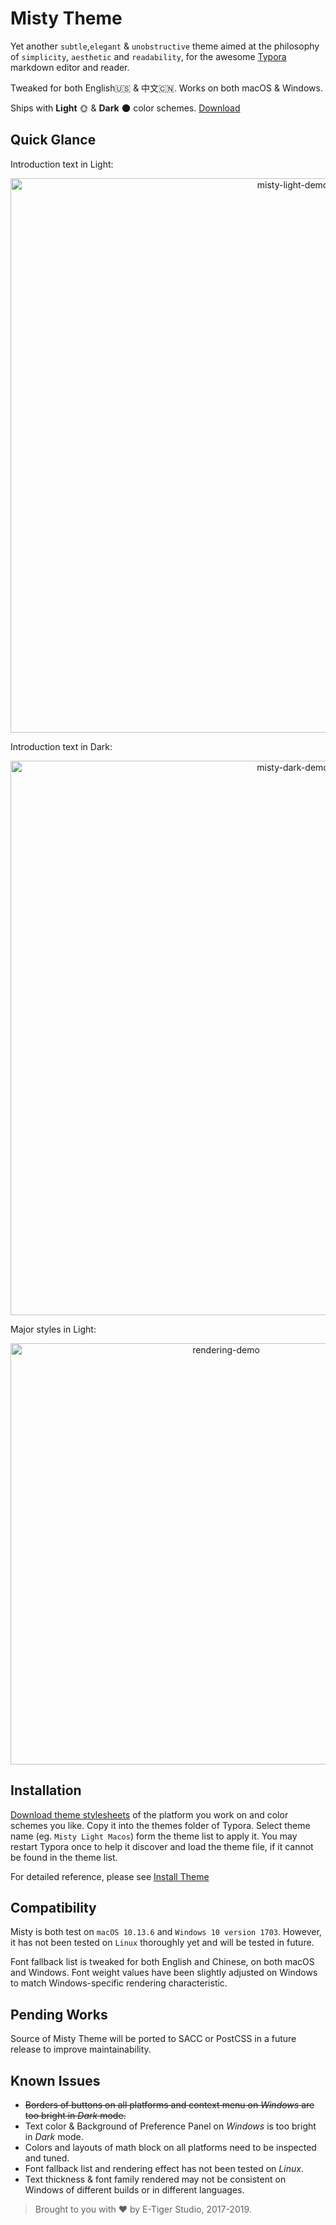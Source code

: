 # Misty Theme

Yet another `subtle`,`elegant` & `unobstructive` theme aimed at the philosophy of `simplicity`, `aesthetic` and `readability`, for the awesome [Typora](https://typora.io/) markdown editor and reader.

Tweaked for both English🇺🇸 & 中文🇨🇳. Works on both macOS & Windows.

Ships with **Light** 🌞 & **Dark** 🌑 color schemes. [Download](https://github.com/etigerstudio/typora-misty-theme/releases/latest)

## Quick Glance

Introduction text in Light:

<p align="center">
  <img src="https://github.com/etigerstudio/typora-misty-theme/raw/master/misty-light-demo.png" alt="misty-light-demo" width="887"/>
</p>

Introduction text in Dark:

<p align="center">
  <img src="https://github.com/etigerstudio/typora-misty-theme/raw/master/misty-dark-demo.png" alt="misty-dark-demo" width="887"/>
</p>

Major styles in Light:

<p align="center">
  <img src="https://github.com/etigerstudio/typora-misty-theme/raw/master/rendering-demo.png" alt="rendering-demo" width="674"/>
</p>

## Installation

[Download theme stylesheets](https://github.com/etigerstudio/typora-misty-theme/releases/latest) of the platform you work on and color schemes you like. Copy it into the themes folder of Typora. Select theme name (eg. `Misty Light Macos`) form the theme list to apply it. You may restart Typora once to help it discover and load the theme file, if it cannot be found in the theme list.

For detailed reference, please see [Install Theme](https://theme.typora.io/doc/Install-Theme/)

## Compatibility

Misty is both test on `macOS 10.13.6` and `Windows 10 version 1703`. However, it has not been tested on `Linux` thoroughly yet and will be tested in future. 

Font fallback list is tweaked for both English and Chinese, on both macOS and Windows. Font weight values have been slightly adjusted on Windows to match Windows-specific rendering characteristic.

## Pending Works

Source of Misty Theme will be ported to SACC or PostCSS in a future release to improve maintainability.

## Known Issues

- ~~Borders of buttons on all platforms and context menu on *Windows* are too bright in *Dark* mode.~~
- Text color & Background of Preference Panel on *Windows* is too bright in *Dark* mode.
- Colors and layouts of math block on all platforms need to be inspected and tuned.
- Font fallback list and rendering effect has not been tested on *Linux*.
- Text thickness & font family rendered may not be consistent on Windows of different builds or in different languages.

> Brought to you with ❤️ by E-Tiger Studio, 2017-2019.

